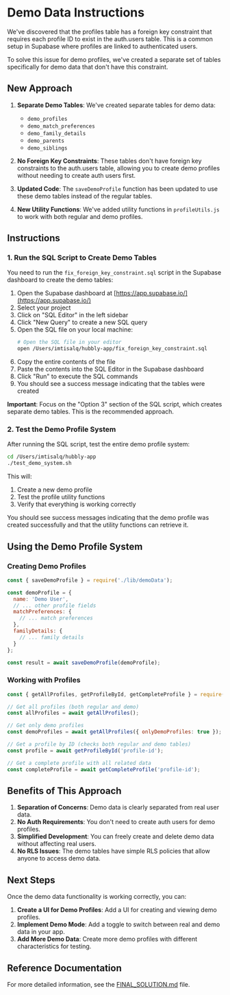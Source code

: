 # Demo Data Instructions

We've discovered that the profiles table has a foreign key constraint that requires each profile ID to exist in the auth.users table. This is a common setup in Supabase where profiles are linked to authenticated users.

To solve this issue for demo profiles, we've created a separate set of tables specifically for demo data that don't have this constraint.

## New Approach

1. **Separate Demo Tables**: We've created separate tables for demo data:
   - `demo_profiles`
   - `demo_match_preferences`
   - `demo_family_details`
   - `demo_parents`
   - `demo_siblings`

2. **No Foreign Key Constraints**: These tables don't have foreign key constraints to the auth.users table, allowing you to create demo profiles without needing to create auth users first.

3. **Updated Code**: The `saveDemoProfile` function has been updated to use these demo tables instead of the regular tables.

4. **New Utility Functions**: We've added utility functions in `profileUtils.js` to work with both regular and demo profiles.

## Instructions

### 1. Run the SQL Script to Create Demo Tables

You need to run the `fix_foreign_key_constraint.sql` script in the Supabase dashboard to create the demo tables:

1. Open the Supabase dashboard at [https://app.supabase.io/](https://app.supabase.io/)
2. Select your project
3. Click on "SQL Editor" in the left sidebar
4. Click "New Query" to create a new SQL query
5. Open the SQL file on your local machine:
   ```bash
   # Open the SQL file in your editor
   open /Users/imtisalq/hubbly-app/fix_foreign_key_constraint.sql
   ```
6. Copy the entire contents of the file
7. Paste the contents into the SQL Editor in the Supabase dashboard
8. Click "Run" to execute the SQL commands
9. You should see a success message indicating that the tables were created

**Important**: Focus on the "Option 3" section of the SQL script, which creates separate demo tables. This is the recommended approach.

### 2. Test the Demo Profile System

After running the SQL script, test the entire demo profile system:

```bash
cd /Users/imtisalq/hubbly-app
./test_demo_system.sh
```

This will:
1. Create a new demo profile
2. Test the profile utility functions
3. Verify that everything is working correctly

You should see success messages indicating that the demo profile was created successfully and that the utility functions can retrieve it.

## Using the Demo Profile System

### Creating Demo Profiles

```javascript
const { saveDemoProfile } = require('./lib/demoData');

const demoProfile = {
  name: 'Demo User',
  // ... other profile fields
  matchPreferences: {
    // ... match preferences
  },
  familyDetails: {
    // ... family details
  }
};

const result = await saveDemoProfile(demoProfile);
```

### Working with Profiles

```javascript
const { getAllProfiles, getProfileById, getCompleteProfile } = require('./lib/profileUtils');

// Get all profiles (both regular and demo)
const allProfiles = await getAllProfiles();

// Get only demo profiles
const demoProfiles = await getAllProfiles({ onlyDemoProfiles: true });

// Get a profile by ID (checks both regular and demo tables)
const profile = await getProfileById('profile-id');

// Get a complete profile with all related data
const completeProfile = await getCompleteProfile('profile-id');
```

## Benefits of This Approach

1. **Separation of Concerns**: Demo data is clearly separated from real user data.
2. **No Auth Requirements**: You don't need to create auth users for demo profiles.
3. **Simplified Development**: You can freely create and delete demo data without affecting real users.
4. **No RLS Issues**: The demo tables have simple RLS policies that allow anyone to access demo data.

## Next Steps

Once the demo data functionality is working correctly, you can:

1. **Create a UI for Demo Profiles**: Add a UI for creating and viewing demo profiles.
2. **Implement Demo Mode**: Add a toggle to switch between real and demo data in your app.
3. **Add More Demo Data**: Create more demo profiles with different characteristics for testing.

## Reference Documentation

For more detailed information, see the [FINAL_SOLUTION.md](/Users/imtisalq/hubbly-app/FINAL_SOLUTION.md) file.
